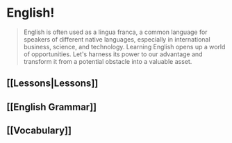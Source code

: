 # English!
>English is often used as a lingua franca, a common language for speakers of different native languages, especially in international business, science, and technology.
>Learning English opens up a world of opportunities. Let's harness its power to our advantage and transform it from a potential obstacle into a valuable asset.
## [[Lessons|Lessons]]
## [[English Grammar]]
## [[Vocabulary]]

